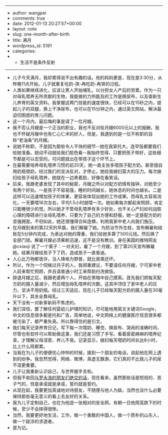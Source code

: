 - ---
- author: wangpei
- comments: true
- date: 2012-01-13 20:27:57+00:00
- layout: note
- slug: one-month-after-birth
- title: 满月
- wordpress_id: 5191
- categories:
- - 生活不是条件反射
- ---
- 儿子今天满月，我却累得说不出有趣的话。他的妈妈更是，现在是3:30分，从昨晚11点开始，儿子就重复吃奶-哭-再吃奶-再哭的过程。
- 人类如果继续进化，应该让男人开始哺乳，以分担女人产后的劳累。作为一只对母乳喂养无所贡献的生物，我能做的力所能及的工作是换尿布，以及查新生儿养育的英文资料。我掌握这两门技能的速度很快，已经可以在15秒之内，提起儿子的双腿，换上干净尿布，也可以在15分钟之内，通过英文网站，解决最迫切困惑的育儿问题。
- 这一个月内，最后悔的事是请了一位月嫂。
- 我不否认月嫂是一个正当的职业，我也不反对给月嫂6000元以上的报酬，我也不怀疑月嫂中也有仁心仁术的好人，但是，我遇到的是一位不称职的自称“老油条”的月嫂。
- 说她不称职，不是因为那些令人不快的细节--她在我家托大，连早饭都要我们给她准备。她动不动就给我们脸色看--我始终觉得，只要把孩子带好，这些细节都是可以忍受的。可问题就出在带孩子这个环节上。
- 在最需要培养母乳喂养习惯的前20天，她一直主张多喂孩子配方奶。甚至擅自用奶瓶喂奶，经过我们的坚决反对，才停止。她给我媳妇莫大的压力。每次媳妇给孩子母乳喂养，她就在一边黑着脸，好像在看笑话。
- 后来，我跟老婆发现了其中的秘密，月嫂之所以对配方奶情有独钟，对她至少有两个好处。一是孩子不容易饿，睡的时间越长，她休息的时间也越长。二是这样可以迅速增加孩子的体重，更容易体现出她的工作成果。而母乳太容易消化，一天要喂16次左右，平均1.5小时就喂一次。她如果每次都起来照顾，肯定只能睡很少的觉。所以她才不管母乳喂养有多少好处，也不关心产妇如何战胜心理的障碍进行全母乳喂养，只要为了自己的方便和舒服，她一定是配方奶的坚强拥趸。不但如此，她还很懂得合纵连横，利用我家中老人向我们施压。
- 在月嫂到来的第22天的早晨，我们解雇了她。为防治节外生枝，宣布解雇和结账在5分钟内完成，为表达对她的尊重，我们给她多算了500元钱。然后换了全部门锁。解雇月嫂必须果断迅速，这不是没有教训。身在美国的推特网友 @cxiaoji 说了一个案子：一对夫妇，雇了一个月嫂，到了第20天宣布解雇她。结果月嫂给孩子下了药，造成孩子一直昏迷。
- 人心比万物都诡诈，当人降格为野兽，就比兽类还坏。
- 所以，作为一个伺候过月子的人，我郑重建议，不要请任何月嫂，宁可家中老人前来帮忙照顾，并且请普通小时工来帮助扫洗做饭。
- 辞退月嫂之后，我跟老婆两个人，开始在黑暗中自己摸索。首先我们把每天配方奶的摄入量减少，然后增加母乳喂养的次数。这其中顶住了家中老人的压力，坚决不用奶瓶。经过三天适应，现在儿子已经每天配方奶的摄入量在30毫升以下，其余全靠母乳。
- 天下没有一对新爹新妈不焦虑的。
- 我们深信，要了解任何婴幼儿护理的知识，尽可能地用英文关键词Google，中文的信息很多都是托和广告，简单地说，中文网络上的健康医疗信息很多都被污染了，都严重失真。所以靠得住的是引文。
- 我们每天记录养育日记，写下每一次喂奶、睡觉、换尿布、哭闹的准确时间，尽管也有软件可以帮助做这事，我们还是习惯了手写。看着密密麻麻的喂养纪录，才理解父母深恩、养儿不易。记录显示，媳妇每天喂奶时间长达8小时，比上什么班都累。
- 当我在为儿子的便便忧心忡忡的时候，接到一个朋友的电话，说起他在网上遇到的纷争，我忽然觉得，网络、微博，真虚无飘渺。它们真的不比我儿子的尿不湿更重要。
- 儿子让我重新认识自己，与世界握手言和。
- 但我不收回[与罗永浩的朋友们绝交的话](http://www.baibanbao.net/mylife/to-all-my-friends-who-happen-to-know-mr-luoyonghao/)，现在看来，虽然那些话是短视的、孩子气的，但是承诺就是承诺，誓约就是誓约。
- 从现在起，我要更加真诚地对待朋友，不随便与他人为敌，当然也没什么必要保持那些毫无意义的看上去友好的关系。
- 我为儿子定制自己，也在为他造一张相对的安全网，有朝一日他爬高跌下的时候，至少不会摔得很惨。
- 当然，我要更好地生活，工作，做一个勇敢的中国人，做一个质朴的山东人，做一个跋涉的求道者。
- 是为记。
